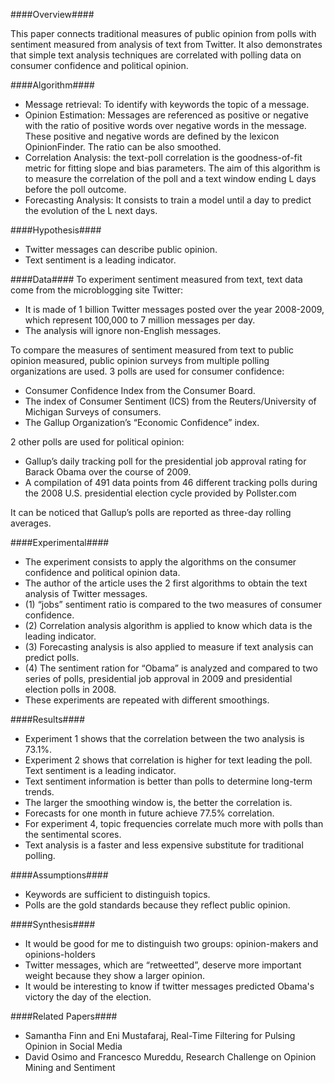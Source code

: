 ####Overview####

This paper connects traditional measures of public opinion from polls with sentiment measured from analysis of text from Twitter. It also demonstrates that simple text analysis techniques are correlated with polling data on consumer confidence and political opinion.

####Algorithm####

-	Message retrieval: To identify with keywords the topic of a message. 
- Opinion Estimation: Messages are referenced as positive or negative with the ratio of positive words over negative words in the message. These positive and negative words are defined by the lexicon OpinionFinder. The ratio can be also smoothed.
- Correlation Analysis: the text-poll correlation is the goodness-of-fit metric for fitting slope and bias parameters. The aim of this algorithm is to measure the correlation of the poll and a text window ending L days before the poll outcome.
- Forecasting Analysis: It consists to train a model until a day to predict the evolution of the L next days.


####Hypothesis####

- Twitter messages can describe public opinion.
- Text sentiment is a leading indicator.

####Data####
To experiment sentiment measured from text, text data come from the microblogging site Twitter:
- It is made of 1 billion Twitter messages posted over the year 2008-2009, which represent 100,000 to 7 million messages per day.
- The analysis will ignore non-English messages.

To compare the measures of sentiment measured from text to public opinion measured, public opinion surveys from multiple polling organizations are used. 
3 polls are used for consumer confidence:


- Consumer Confidence Index from the Consumer Board.
- The index of Consumer Sentiment (ICS) from the Reuters/University of Michigan Surveys of consumers.
- The Gallup Organization’s “Economic Confidence” index.


2 other polls are used for political opinion:


- Gallup’s daily tracking poll for the presidential job approval rating for Barack Obama over the course of 2009.
- A compilation of 491 data points from 46 different tracking polls during the 2008 U.S. presidential election cycle provided by Pollster.com

It can be noticed that Gallup’s polls are reported as three-day rolling averages.

####Experimental####

- The experiment consists to apply the algorithms on the consumer confidence and political opinion data. 
- The author of the article uses the 2 first algorithms to obtain the text analysis of Twitter messages.
- (1) “jobs” sentiment ratio is compared to the two measures of consumer confidence.
- (2) Correlation analysis algorithm is applied to know which data is the leading indicator.
- (3) Forecasting analysis is also applied to measure if text analysis can predict polls.
- (4) The sentiment ration for “Obama” is analyzed and compared to two series of polls, presidential job approval in 2009 and presidential election polls in 2008.
- These experiments are repeated with different smoothings.

####Results####

- Experiment 1 shows that the correlation between the two analysis is 73.1%.
- Experiment 2 shows that correlation is higher for text leading the poll. Text sentiment is a leading indicator.
-  Text sentiment information is better than polls to determine long-term trends.
- The larger the smoothing window is, the better the correlation is. 
-  Forecasts for one month in future achieve 77.5% correlation.
- For experiment 4, topic frequencies correlate much more with polls than the sentimental scores.
- Text analysis is a faster and less expensive substitute for traditional polling.

####Assumptions####

- Keywords are sufficient to distinguish topics.
- Polls are the gold standards because they reflect public opinion.

####Synthesis####

- It would be good for me to distinguish two groups: opinion-makers and opinions-holders
- Twitter messages, which are “retweetted”, deserve more important weight because they show a larger opinion.
- It would be interesting to know if twitter messages predicted Obama's victory the day of the election.


####Related Papers####

- Samantha Finn and Eni Mustafaraj, Real-Time Filtering for Pulsing Opinion in Social Media
- David Osimo and Francesco Mureddu, Research Challenge on Opinion Mining and Sentiment

